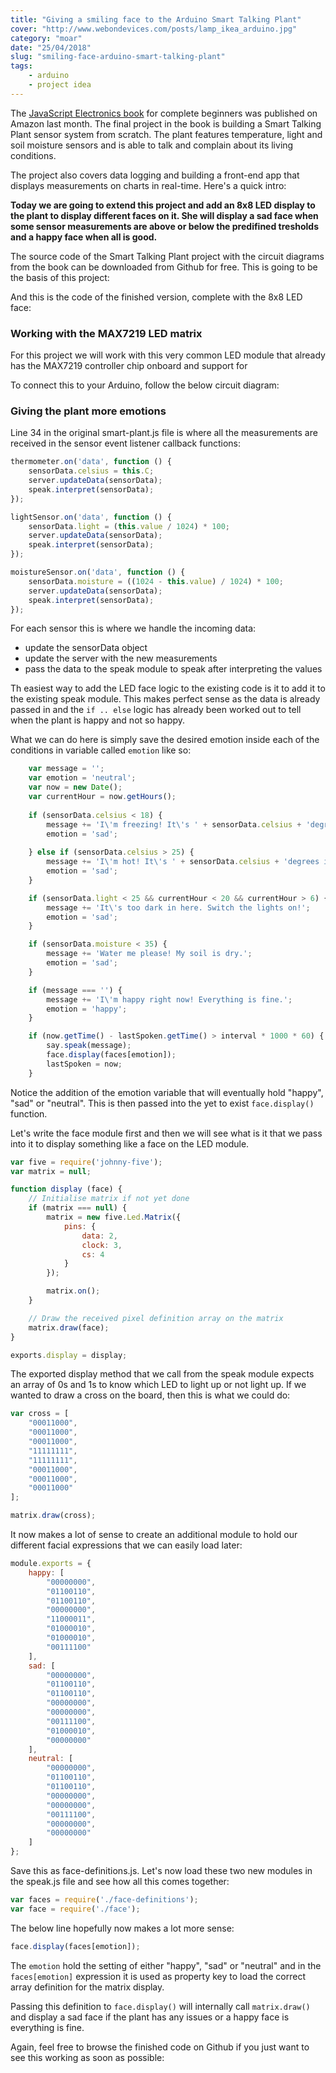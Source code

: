 ```yaml
---
title: "Giving a smiling face to the Arduino Smart Talking Plant"
cover: "http://www.webondevices.com/posts/lamp_ikea_arduino.jpg"
category: "moar"
date: "25/04/2018"
slug: "smiling-face-arduino-smart-talking-plant"
tags:
    - arduino
    - project idea
---
```


The [JavaScript Electronics book](#subscription) for complete beginners was published on Amazon last month. The final project in the book is building a Smart Talking Plant sensor system from scratch. The plant features temperature, light and soil moisture sensors and is able to talk and complain about its living conditions.

The project also covers data logging and building a front-end app that displays measurements on charts in real-time. Here's a quick intro:

<youtube link>

**Today we are going to extend this project and add an 8x8 LED display to the plant to display different faces on it. She will display a sad face when some sensor measurements are above or below the predifined tresholds and a happy face when all is good.**

<youtube video>

The source code of the Smart Talking Plant project with the circuit diagrams from the book can be downloaded from Github for free. This is going to be the basis of this project:
<Github>

And this is the code of the finished version, complete with the 8x8 LED face:
<Github>

### Working with the MAX7219 LED matrix

For this project we will work with this very common LED module that already has the MAX7219 controller chip onboard and support for 

<module>

To connect this to your Arduino, follow the below circuit diagram:

<connections>

### Giving the plant more emotions

Line 34 in the original smart-plant.js file is where all the measurements are received in the sensor event listener callback functions:

``` javascript
thermometer.on('data', function () {
    sensorData.celsius = this.C;
    server.updateData(sensorData);
    speak.interpret(sensorData);
});

lightSensor.on('data', function () {        
    sensorData.light = (this.value / 1024) * 100;
    server.updateData(sensorData);
    speak.interpret(sensorData);
});

moistureSensor.on('data', function () {
    sensorData.moisture = ((1024 - this.value) / 1024) * 100;
    server.updateData(sensorData);
    speak.interpret(sensorData);
});
```

For each sensor this is where we handle the incoming data:
 - update the sensorData object
 - update the server with the new measurements
 - pass the data to the speak module to speak after interpreting the values

Th easiest way to add the LED face logic to the existing code is it to add it to the existing speak module. This makes perfect sense as the data is already passed in and the `if .. else` logic has already been worked out to tell when the plant is happy and not so happy.

What we can do here is simply save the desired emotion inside each of the conditions in  variable called `emotion` like so:

``` javascript
    var message = '';
    var emotion = 'neutral';
    var now = new Date();
    var currentHour = now.getHours();
    
    if (sensorData.celsius < 18) {
        message += 'I\'m freezing! It\'s ' + sensorData.celsius + 'degrees in here. Turn on the heating or put me out in the sun.';
        emotion = 'sad';
    
    } else if (sensorData.celsius > 25) {
        message += 'I\'m hot! It\'s ' + sensorData.celsius + 'degrees in here. Open the window or move me away from the sun.';
        emotion = 'sad';
    }

    if (sensorData.light < 25 && currentHour < 20 && currentHour > 6) {
        message += 'It\'s too dark in here. Switch the lights on!';
        emotion = 'sad';
    } 

    if (sensorData.moisture < 35) {
        message += 'Water me please! My soil is dry.';
        emotion = 'sad';
    }

    if (message === '') {
        message += 'I\'m happy right now! Everything is fine.';
        emotion = 'happy';
    }

    if (now.getTime() - lastSpoken.getTime() > interval * 1000 * 60) {
        say.speak(message);
        face.display(faces[emotion]);
        lastSpoken = now;
    }
```

Notice the addition of the emotion variable that will eventually hold "happy", "sad" or "neutral". This is then passed into the yet to exist `face.display()` function.

Let's write the face module first and then we will see what is it that we pass into it to display something like a face on the LED module.

``` javascript
var five = require('johnny-five');
var matrix = null;

function display (face) {
    // Initialise matrix if not yet done
    if (matrix === null) {
        matrix = new five.Led.Matrix({
            pins: {
                data: 2,
                clock: 3,
                cs: 4
            }
        });

        matrix.on();
    }

    // Draw the received pixel definition array on the matrix
    matrix.draw(face);
}

exports.display = display;
```
The exported display method that we call from the speak module expects an array of 0s and 1s to know which LED to light up or not light up. If we wanted to draw a cross on the board, then this is what we could do:

``` javascript
var cross = [
    "00011000",
    "00011000",
    "00011000",
    "11111111",
    "11111111",
    "00011000",
    "00011000",
    "00011000"
];

matrix.draw(cross);
```

It now makes a lot of sense to create an additional module to hold our different facial expressions that we can easily load later:

``` javascript
module.exports = {
    happy: [
        "00000000",
        "01100110",
        "01100110",
        "00000000",
        "11000011",
        "01000010",
        "01000010",
        "00111100"
    ],
    sad: [
        "00000000",
        "01100110",
        "01100110",
        "00000000",
        "00000000",
        "00111100",
        "01000010",
        "00000000"
    ],
    neutral: [
        "00000000",
        "01100110",
        "01100110",
        "00000000",
        "00000000",
        "00111100",
        "00000000",
        "00000000"
    ]
};
```

Save this as face-definitions.js. Let's now load these two new modules in the speak.js file and see how all this comes together:

``` javascript
var faces = require('./face-definitions');
var face = require('./face');
```

The below line hopefully now makes a lot more sense:

``` javascript
face.display(faces[emotion]);
```

The `emotion` hold the setting of either "happy", "sad" or "neutral" and in the `faces[emotion]` expression it is used as property key to load the correct array definition for the matrix display.

Passing this definition to `face.display()` will internally call `matrix.draw()` and display a sad face if the plant has any issues or a happy face is everything is fine.

<smiling face>

Again, feel free to browse the finished code on Github if you just want to see this working as soon as possible:
<Github>
